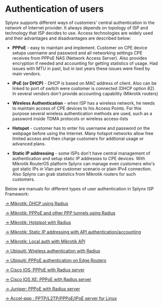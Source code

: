 Authentication of users
==========

Splynx supports different ways of  customers' central authentication in the network of Internet provider. It always depends on topology of ISP and technology that ISP decides to use. Access technologies are widely used and their advantages and disadvantages are described below:

* **PPPoE** - easy to maintain and implement. Customer on CPE device setups username and password and all networking settings CPE receives from PPPoE NAS (Network Access Server). Also provides encryption if needed and accounting for getting statistics of usage. Had issues with MTU in past, but in last years these issues were fixed by main vendors.

* **IPoE (or DHCP)** - DHCP is based on MAC address of client. Also can be linked to port of switch were customer is connected (DHCP option 82). In several vendors don't provide accounting capability (Mikrotik routers)

* **Wireless Authentication** - when ISP has a wireless network, he needs to maintain access of CPE devices to his Access Points. For this purpose several wireless authentication methods are used, such as a password inside TDMA protocols or wireless access-lists

* **Hotspot** - customer has to enter his username and password on the webpage before using the Internet. Many hotspot networks allow free limited access and then charge customers for addtional usage or advanced plans.

* **Static IP addressing** - some ISPs don't have central management of authentication and setup static IP addresses to CPE devices. With Mikrotik RouterOS platform Splynx can manage even customers who's got static IPs in Vlan per customer scenario or plain IPv4 connection. Also Splynx can grab statistics from Mikrotik routers for such customers.


Below are manuals for different types of user authentication in Splynx ISP Framework:


[→ Mikrotik: DHCP using Radius](networking/mikrotik_dhcp_radius/mikrotik_dhcp_radius.md)

[→ Mikrotik: PPPoE and other PPP tunnels using Radius](networking/mikrotik_pppoe_radius/mikrotik_pppoe_radius.md)

[→ Mikrotik: Hotstpot with Radius](networking/mikrotik_hotspot_radius/mikrotik_hotspot_radius.md)

[→ Mikrotik: Static IP addressing with API authentication/accounting](networking/mikrotik_static/mikrotik_static.md)

[→ Mikrotik: Local auth with Mikrotik API](networking/mikrotik_local_auth_api/mikrotik_local_auth_api.md)

[→ Ubiquiti: Wireless authentication with Radius](networking/ubiquiti_wireless_auth_radius/ubiquiti_wireless_auth_radius.md)

[→ Ubiquiti: PPPoE authentication on Edge Routers](networking/ubiquiti_pppoe_edge/ubiquiti_pppoe_edge.md)

[→ Cisco IOS: PPPoE with Radius server](networking/cisco_pppoe_radius/cisco_pppoe_radius.md)

[→ Cisco IOS XE: PPPoE with Radius server](networking/cisco_xe_pppoe_radius/cisco_xe_pppoe_radius.md)

[→ Juniper: PPPoE with Radius server](networking/juniper_pppoe_radius/juniper_pppoe_radius.md)

[→ Accel-ppp : PPTP/L2TP/PPPoE/IPoE server for Linux](networking/linux_accel/linux_accel.md)
